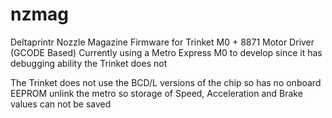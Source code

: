 # nzmag
Deltaprintr Nozzle Magazine Firmware for Trinket M0 + 8871 Motor Driver (GCODE Based)
Currently using a Metro Express M0 to develop since it has debugging ability the Trinket does not

The Trinket does not use the BCD/L versions of the chip so has no onboard EEPROM unlink the metro so storage of Speed, Acceleration and Brake values can not be saved
